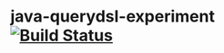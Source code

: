 # java-querydsl-experiment [![Build Status](https://travis-ci.org/loki2302/java-querydsl-experiment.png?branch=master)](https://travis-ci.org/loki2302/java-querydsl-experiment)


